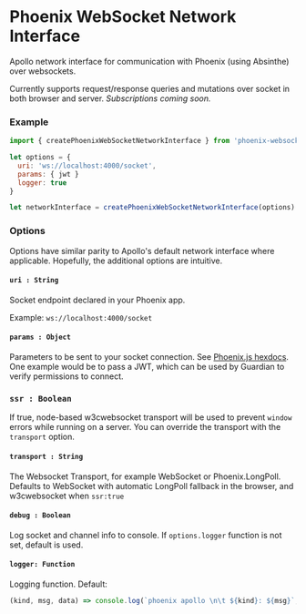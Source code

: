 # Phoenix WebSocket Network Interface

Apollo network interface for communication with Phoenix (using Absinthe) over websockets.

Currently supports request/response queries and mutations over socket in both browser and server.  _Subscriptions coming soon._

### Example

```javascript
import { createPhoenixWebSocketNetworkInterface } from 'phoenix-websocket-network-interface'

let options = {
  uri: 'ws://localhost:4000/socket',
  params: { jwt }
  logger: true
}

let networkInterface = createPhoenixWebSocketNetworkInterface(options)

```

### Options

Options have similar parity to Apollo's default network interface where applicable.  Hopefully, the additional options are intuitive.

#### `uri : String`

Socket endpoint declared in your Phoenix app.

Example: `ws://localhost:4000/socket`

#### `params : Object`

Parameters to be sent to your socket connection.  See [Phoenix.js hexdocs](https://hexdocs.pm/phoenix/js/).  One example would be to pass a JWT, which can be used by Guardian to verify permissions to connect.

### `ssr : Boolean`

If true, node-based w3cwebsocket transport will be used to prevent `window` errors while running on a server.  You can override the transport with the `transport` option.

#### `transport : String`

The Websocket Transport, for example WebSocket or Phoenix.LongPoll.
Defaults to WebSocket with automatic LongPoll fallback in the browser, and w3cwebsocket when `ssr:true`

#### `debug : Boolean`

Log socket and channel info to console.  If `options.logger` function is not set, default is used.

#### `logger: Function`

Logging function.  Default:

```js
(kind, msg, data) => console.log(`phoenix apollo \n\t ${kind}: ${msg}`, data)
```





